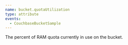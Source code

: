 ```yaml
---
name: bucket.quotaUtilization
type: attribute
events:
  - CouchbaseBucketSample
---
```


The percent of RAM quota currently in use on the bucket.